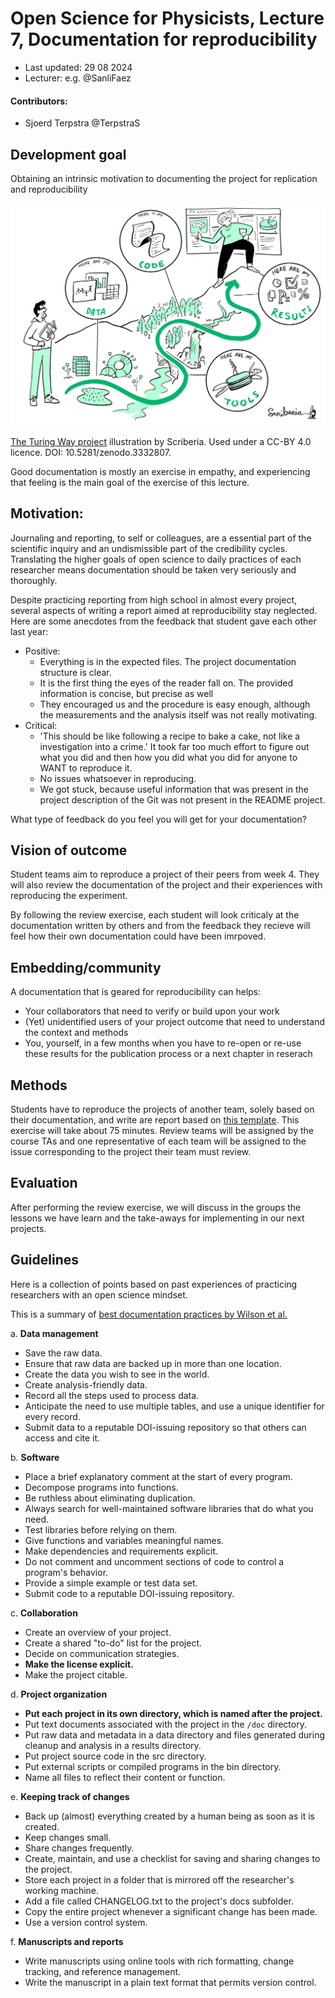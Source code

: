 # Open Science for Physicists, Lecture 7, Documentation for reproducibility

+ Last updated: 29 08 2024
+ Lecturer: e.g. @SanliFaez 

#### Contributors: 
+ Sjoerd Terpstra @TerpstraS

## Development goal
Obtaining an intrinsic motivation to documenting the project for replication and reproducibility

![Project documentation illustrated as a roadmap](../Resources/reproducibility.jpg)

[The Turing Way project](https://the-turing-way.netlify.app/reproducible-research/reproducible-research) illustration by Scriberia. Used under a CC-BY 4.0 licence. DOI: 10.5281/zenodo.3332807.

Good documentation is mostly an exercise in empathy, and experiencing that feeling is the main goal of the exercise of this lecture. 


## Motivation: 
Journaling and reporting, to self or colleagues, are a essential part of the scientific inquiry and an undismissible part of the credibility cycles. 
Translating the higher goals of open science to daily practices of each researcher means documentation should be taken very seriously and thoroughly.

Despite practicing reporting from high school in almost every project, several aspects of writing a report aimed at reproducibility stay neglected. Here are some
anecdotes from the feedback that student gave each other last year:

+ Positive:
    + Everything is in the expected files. The project documentation structure is clear.
    + It is the first thing the eyes of the reader fall on. The provided information is concise, but precise as well
    + They encouraged us and the procedure is easy enough, although the measurements and the analysis itself was not really motivating.
+ Critical:
    + 'This should be like following a recipe to bake a cake, not like a investigation into a crime.' It took far too much effort to figure out what you did and then how you did what you did for anyone to WANT to reproduce it.
    + No issues whatsoever in reproducing.
    + We got stuck, because useful information that was present in the project description of the Git was not present in the README project.
    
What type of feedback do you feel you will get for your documentation? 


## Vision of outcome
Student teams aim to reproduce a project of their peers from week 4. They will also review the documentation of the project and their experiences with reproducing the experiment.

By following the review exercise, each student will look criticaly at the documentation written by others and from the feedback they recieve will feel how their own documentation could have been imrpoved.


## Embedding/community
A documentation that is geared for reproducibility can helps:
+ Your collaborators that need to verify or build upon your work
+ (Yet) unidentified users of your project outcome that need to understand the context and methods
+ You, yourself, in a few months when you have to re-open or re-use these results for the publication process or a next chapter in reserach

## Methods
Students have to reproduce the projects of another team, solely based on their documentation, and write are report based on [this template](../Resources/peer_evaluation_FORWHICHPROJECT.md). This exercise will take about 75 minutes. Review teams will be assigned by the course TAs and one representative of each team will be assigned to the issue corresponding to the project their team must review.

## Evaluation

After performing the review exercise, we will discuss in the groups the lessons we have learn and the take-aways for implementing in our next projects.


## Guidelines
Here is a collection of points based on past experiences of practicing researchers with an open science mindset.

This is a summary of [best documentation practices by Wilson et al. ](https://doi.org/10.1371/journal.pcbi.1005510)

a. **Data management**
  + Save the raw data. 
  + Ensure that raw data are backed up in more than one location. 
  + Create the data you wish to see in the world. 
  + Create analysis-friendly data. 
  + Record all the steps used to process data. 
  + Anticipate the need to use multiple tables, and use a unique identifier for every record. 
  + Submit data to a reputable DOI-issuing repository so that others can access and cite it.

b. **Software**
  + Place a brief explanatory comment at the start of every program. 
  + Decompose programs into functions. 
  + Be ruthless about eliminating duplication. 
  + Always search for well-maintained software libraries that do what you need. 
  + Test libraries before relying on them. 
  + Give functions and variables meaningful names. 
  + Make dependencies and requirements explicit. 
  + Do not comment and uncomment sections of code to control a program's behavior.
  + Provide a simple example or test data set. 
  + Submit code to a reputable DOI-issuing repository.

c. **Collaboration**
  + Create an overview of your project. 
  + Create a shared "to-do" list for the project. 
  + Decide on communication strategies. 
  + **Make the license explicit.**
  + Make the project citable. 

d. **Project organization**
  + **Put each project in its own directory, which is named after the project.** 
  + Put text documents associated with the project in the `/doc` directory. 
  + Put raw data and metadata in a data directory and files generated during cleanup and analysis in a results directory. 
  + Put project source code in the src directory. 
  + Put external scripts or compiled programs in the bin directory. 
  + Name all files to reflect their content or function.
   
e. **Keeping track of changes** 
  + Back up (almost) everything created by a human being as soon as it is created. 
  + Keep changes small. 
  + Share changes frequently. 
  + Create, maintain, and use a checklist for saving and sharing changes to the project.
  + Store each project in a folder that is mirrored off the researcher's working machine. 
  + Add a file called CHANGELOG.txt to the project's docs subfolder. 
  + Copy the entire project whenever a significant change has been made. 
  + Use a version control system.

 f. **Manuscripts and reports**
   + Write manuscripts using online tools with rich formatting, change tracking, and reference management. 
   + Write the manuscript in a plain text format that permits version control.